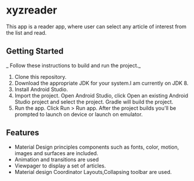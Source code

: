 # xyzreader

This app is a reader app, where user can select any article of interest from the list and read.

## Getting Started

_ Follow these instructions to build and run the project._

1. Clone this repository.
2. Download the appropriate JDK for your system.I am currently on JDK 8.
3. Install Android Studio.
4. Import the project. Open Android Studio, click Open an existing Android Studio project and select the project. Gradle will    build the project.
5. Run the app. Click Run > Run app. After the project builds you'll be prompted to launch on device or launch on emulator.
 

## Features

* Material Design principles components such as fonts, color, motion, images and surfaces are included.
* Animation and transitions are used
* Viewpager to display a set of articles.
* Material design Coordinator Layouts,Collapsing toolbar are used.

